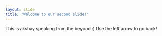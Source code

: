 ```yaml
---
layout: slide
title: "Welcome to our second slide!"
---
```

This is akshay speaking from the beyond :)
Use the left arrow to go back!